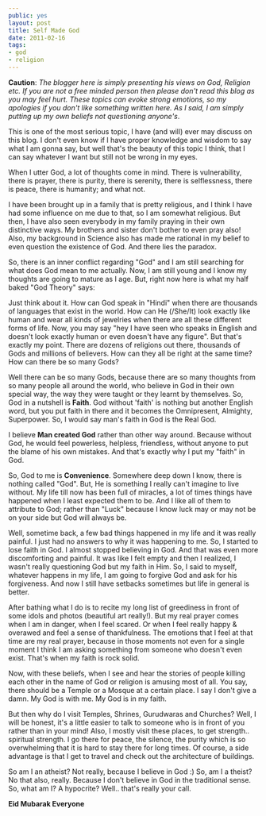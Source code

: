 ```yaml
---
public: yes
layout: post
title: Self Made God
date: 2011-02-16
tags:
- god
- religion
---
```


**Caution**: _The blogger here is simply presenting his views on God, Religion etc. If you are not a free minded person then please don't read this blog as you may feel hurt. These topics can evoke strong emotions, so my apologies if you don't like something written here. As I said, I am simply putting up my own beliefs not questioning anyone's_.

This is one of the most serious topic, I have (and will) ever may discuss on this blog. I don't even know if I have proper knowledge and wisdom to say what I am gonna say, but well that's the beauty of this topic I think, that I can say whatever I want but still not be wrong in my eyes.

When I utter God, a lot of thoughts come in mind. There is vulnerability, there is prayer, there is purity, there is serenity, there is selflessness, there is peace, there is humanity; and what not.

I have been brought up in a family that is pretty religious, and I think I have had some influence on me due to that, so I am somewhat religious. But then, I have also seen everybody in my family praying in their own distinctive ways. My brothers and sister don't bother to even pray also! Also, my background in Science also has made me rational in my belief to even question the existence of God. And there lies the paradox.

So, there is an inner conflict regarding "God" and I am still searching for what does God mean to me actually. Now, I am still young and I know my thoughts are going to mature as I age. But, right now here is what my half baked "God Theory" says:

Just think about it. How can God speak in "Hindi" when there are thousands of languages that exist in the world. How can He (/She/It) look exactly like human and wear all kinds of jewelries when there are all these different forms of life. Now, you may say "hey I have seen who speaks in English and doesn't look exactly human or even doesn't have any figure". But that's exactly my point. There are dozens of religions out there, thousands of Gods and millions of believers. How can they all be right at the same time? How can there be so many Gods?

Well there can be so many Gods, because there are so many thoughts from so many people all around the world, who believe in God in their own special way, the way they were taught or they learnt by themselves. So, God in a nutshell is **Faith**. God without 'faith' is nothing but another English word, but you put faith in there and it becomes the Omnipresent, Almighty, Superpower. So, I would say man's faith in God is the Real God.

I believe **Man created God** rather than other way around. Because without God, he would feel powerless, helpless, friendless, without anyone to put the blame of his own mistakes. And that's exactly why I put my "faith" in God.

So, God to me is **Convenience**. Somewhere deep down I know, there is nothing called "God". But, He is something I really can't imagine to live without. My life till now has been full of miracles, a lot of times things have happened when I least expected them to be. And I like all of them to attribute to God; rather than "Luck" because I know luck may or may not be on your side but God will always be.

Well, sometime back, a few bad things happened in my life and it was really painful. I just had no answers to why it was happening to me. So, I started to lose faith in God. I almost stopped believing in God. And that was even more discomforting and painful. It was like I felt empty and then I realized, I wasn't really questioning God but my faith in Him. So, I said to myself, whatever happens in my life, I am going to forgive God and ask for his forgiveness. And now I still have setbacks sometimes but life in general is better.

After bathing what I do is to recite my long list of greediness in front of some idols and photos (beautiful art really!). But my real prayer comes when I am in danger, when I feel scared. Or when I feel really happy & overawed and feel a sense of thankfulness. The emotions that I feel at that time are my real prayer, because in those moments not even for a single moment I think I am asking something from someone who doesn't even exist. That's when my faith is rock solid.

Now, with these beliefs, when I see and hear the stories of people killing each other in the name of God or religion is amusing most of all. You say, there should be a Temple or a Mosque at a certain place. I say I don't give a damn. My God is with me. My God is in my faith.

But then why do I visit Temples, Shrines, Gurudwaras and Churches? Well, I will be honest, it's a little easier to talk to someone who is in front of you rather than in your mind! Also, I mostly visit these places, to get strength.. spiritual strength. I go there for peace, the silence, the purity which is so overwhelming that it is hard to stay there for long times. Of course, a side advantage is that I get to travel and check out the architecture of buildings.

So am I an atheist? Not really, because I believe in God :) So, am I a theist? No that also, really. Because I don't believe in God in the traditional sense. So, what am I? A hypocrite? Well.. that's really your call.

**Eid Mubarak Everyone**
